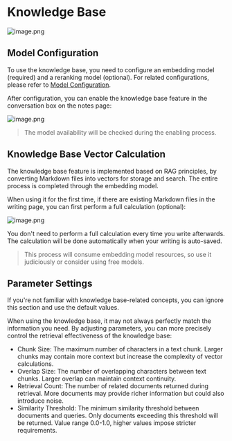 # Knowledge Base

![image.png](https://s2.loli.net/2025/07/10/57gNKq8CPa6kZ1V.png)

## Model Configuration

To use the knowledge base, you need to configure an embedding model (required) and a reranking model (optional). For related configurations, please refer to [Model Configuration](/en/settings/model-config).

After configuration, you can enable the knowledge base feature in the conversation box on the notes page:

![image.png](https://s2.loli.net/2025/07/10/DgjJU7rNypiH1kb.png)

> The model availability will be checked during the enabling process.

## Knowledge Base Vector Calculation

The knowledge base feature is implemented based on RAG principles, by converting Markdown files into vectors for storage and search. The entire process is completed through the embedding model.

When using it for the first time, if there are existing Markdown files in the writing page, you can first perform a full calculation (optional):

![image.png](https://s2.loli.net/2025/07/10/TErOmSFLPqo1Xtb.png)

You don't need to perform a full calculation every time you write afterwards. The calculation will be done automatically when your writing is auto-saved.

> This process will consume embedding model resources, so use it judiciously or consider using free models.

## Parameter Settings

If you're not familiar with knowledge base-related concepts, you can ignore this section and use the default values.

When using the knowledge base, it may not always perfectly match the information you need. By adjusting parameters, you can more precisely control the retrieval effectiveness of the knowledge base:

- Chunk Size: The maximum number of characters in a text chunk. Larger chunks may contain more context but increase the complexity of vector calculations.
- Overlap Size: The number of overlapping characters between text chunks. Larger overlap can maintain context continuity.
- Retrieval Count: The number of related documents returned during retrieval. More documents may provide richer information but could also introduce noise.
- Similarity Threshold: The minimum similarity threshold between documents and queries. Only documents exceeding this threshold will be returned. Value range 0.0-1.0, higher values impose stricter requirements.
